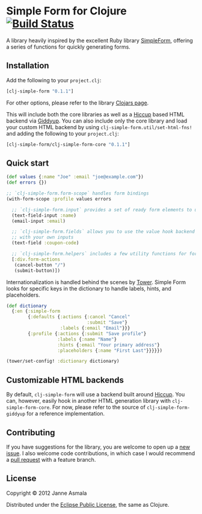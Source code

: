 Simple Form for Clojure [![Build Status](https://secure.travis-ci.org/asmala/clj-simple-form.png?branch=master)](http://travis-ci.org/asmala/clj-simple-form)
=======================

A library heavily inspired by the excellent Ruby library
[SimpleForm](https://github.com/plataformatec/simple_form), offering a
series of functions for quickly generating forms. 


## Installation

Add the following to your `project.clj`:

```clojure
[clj-simple-form "0.1.1"]
```

For other options, please refer to the library
[Clojars page](https://clojars.org/clj-simple-form).

This will include both the core libraries as well as a
[Hiccup](https://github.com/weavejester/hiccup) based HTML backend via
[Giddyup](https://github.com/asmala/giddyup). You can also include
only the core library and load your custom HTML backend by using
`clj-simple-form.util/set-html-fns!` and adding the following to your
`project.clj`:

```clojure
[clj-simple-form/clj-simple-form-core "0.1.1"]
```


## Quick start

```clojure
(def values {:name "Joe" :email "joe@example.com"})
(def errors {})

;; `clj-simple-form.form-scope` handles form bindings
(with-form-scope :profile values errors

  ;; `clj-simple-form.input` provides a set of ready form elements to use
  (text-field-input :name)
  (email-input :email)

  ;; `clj-simple-form.fields` allows you to use the value hook backend
  ;; with your own inputs
  (text-field :coupon-code)

  ;; `clj-simple-form.helpers` includes a few utility functions for forms
  [:div.form-actions
   (cancel-button "/")
   (submit-button)])
```

Internationalization is handled behind the scenes by
[Tower](https://github.com/ptaoussanis/tower). Simple Form looks for
specific keys in the dictionary to handle labels, hints, and
placeholders.

```clojure
(def dictionary
  {:en {:simple-form
        {:defaults {:actions {:cancel "Cancel"
                              :submit "Save"}
                    :labels {:email "Email"}}}
        {:profile {:actions {:submit "Save profile"}
                   :labels {:name "Name"}
                   :hints {:email "Your primary address"}
                   :placeholders {:name "First Last"}}}}})

(tower/set-config! :dictionary dictionary)
```


## Customizable HTML backends

By default, `clj-simple-form` will use a backend built around
[Hiccup](https://github.com/weavejester/hiccup). You can, however,
easily hook in another HTML generation library with
`clj-simple-form-core`. For now, please refer to the source of
`clj-simple-form-giddyup` for a reference implementation.


## Contributing

If you have suggestions for the library, you are welcome to open up a
[new issue](https://github.com/asmala/clj-simple-form/issues/new). I also
welcome code contributions, in which case I would recommend a
[pull request](https://help.github.com/articles/using-pull-requests)
with a feature branch.


## License

Copyright © 2012 Janne Asmala

Distributed under the
[Eclipse Public License](http://www.eclipse.org/legal/epl-v10.html),
the same as Clojure.
